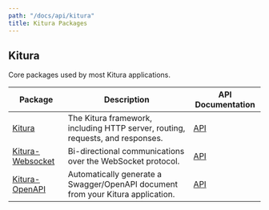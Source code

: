 ```yaml
---
path: "/docs/api/kitura"
title: Kitura Packages
---
```


 ## Kitura

 Core packages used by most Kitura applications.

 | Package      | Description | API Documentation |
 | ----------- | ----------- | ------- |
 | [Kitura](https://github.com/IBM-Swift/Kitura)      | The Kitura framework, including HTTP server, routing, requests, and responses.       | [API](https://ibm-swift.github.io/Kitura/) |
 | [Kitura-Websocket](https://github.com/IBM-Swift/Kitura-Websocket) | Bi-directional communications over the WebSocket protocol. | [API](https://ibm-swift.github.io/Kitura-WebSocket/) |
 | [Kitura-OpenAPI](https://github.com/IBM-Swift/Kitura-OpenAPI) | Automatically generate a Swagger/OpenAPI document from your Kitura application. | [API](https://ibm-swift.github.io/Kitura-OpenAPI/) |